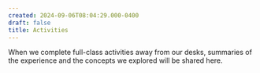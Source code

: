 ```yaml
---
created: 2024-09-06T08:04:29.000-0400
draft: false
title: Activities
---
```


When we complete full-class activities away from our desks, summaries of the experience and the concepts we explored will be shared here.